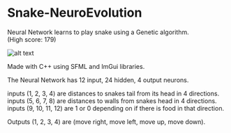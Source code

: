 # Snake-NeuroEvolution

Neural Network learns to play snake using a Genetic algorithm.  
(High score: 179)

![alt text](https://github.com/JaakkoKaikkonen/Snake-NeuroEvolution/blob/master/Snake.gif)

Made with C++ using SFML and ImGui libraries.

The Neural Network has 12 input, 24 hidden, 4 output neurons.

inputs (1, 2, 3, 4) are distances to snakes tail from its head in 4 directions.  
inputs (5, 6, 7, 8) are distances to walls from snakes head in 4 directions.  
inputs (9, 10, 11, 12) are 1 or 0 depending on if there is food in that direction.

Outputs (1, 2, 3, 4) are (move right, move left, move up, move down).
